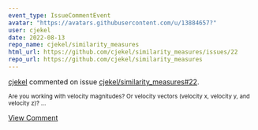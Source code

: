 ```yaml
---
event_type: IssueCommentEvent
avatar: "https://avatars.githubusercontent.com/u/13884657?"
user: cjekel
date: 2022-08-13
repo_name: cjekel/similarity_measures
html_url: https://github.com/cjekel/similarity_measures/issues/22
repo_url: https://github.com/cjekel/similarity_measures
---
```


<a href='https://github.com/cjekel' target='_blank'>cjekel</a> commented on issue <a href='https://github.com/cjekel/similarity_measures/issues/22' target='_blank'>cjekel/similarity_measures#22</a>.

<small>Are you working with velocity magnitudes? Or velocity vectors (velocity x, velocity y, and velocity z)?...</small>

<a href='https://github.com/cjekel/similarity_measures/issues/22' target='_blank'>View Comment</a>